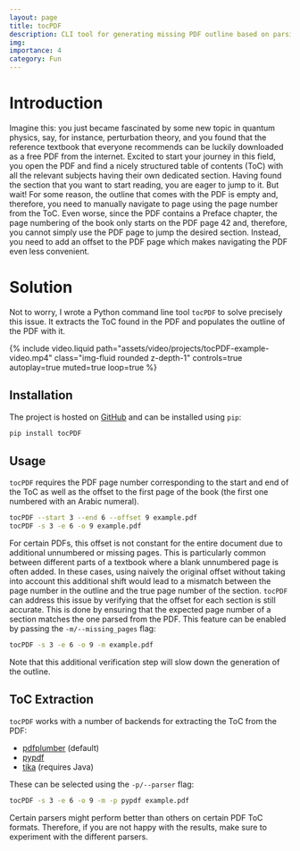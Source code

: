```yaml
---
layout: page
title: tocPDF
description: CLI tool for generating missing PDF outline based on parsing Table of Contents from the PDF.
img:
importance: 4
category: Fun
---
```


# Introduction

Imagine this: you just became fascinated by some new topic in quantum physics, say, for instance, perturbation theory, and you found that the reference textbook that everyone recommends can be luckily downloaded as a free PDF from the internet.
Excited to start your journey in this field, you open the PDF and find a nicely structured table of contents (ToC) with all the relevant subjects having their own dedicated section.
Having found the section that you want to start reading, you are eager to jump to it.
But wait! For some reason, the outline that comes with the PDF is empty and, therefore, you need to manually navigate to page using the page number from the ToC.
Even worse, since the PDF contains a Preface chapter, the page numbering of the book only starts on the PDF page 42 and, therefore, you cannot simply use the PDF page to jump the desired section.
Instead, you need to add an offset to the PDF page which makes navigating the PDF even less convenient.

# Solution

Not to worry, I wrote a Python command line tool `tocPDF` to solve precisely this issue.
It extracts the ToC found in the PDF and populates the outline of the PDF with it.

{% include video.liquid path="assets/video/projects/tocPDF-example-video.mp4" class="img-fluid rounded z-depth-1" controls=true autoplay=true muted=true loop=true %}

## Installation

The project is hosted on [GitHub](github.com/kszenes/tocPDF) and can be installed using `pip`:

```sh
pip install tocPDF
```

## Usage

`tocPDF` requires the PDF page number corresponding to the start and end of the ToC as well as the offset to the first page of the book (the first one numbered with an Arabic numeral).

```sh
tocPDF --start 3 --end 6 --offset 9 example.pdf
tocPDF -s 3 -e 6 -o 9 example.pdf
```

For certain PDFs, this offset is not constant for the entire document due to additional unnumbered or missing pages.
This is particularly common between different parts of a textbook where a blank unnumbered page is often added.
In these cases, using naively the original offset without taking into account this additional shift would lead to a mismatch between the page number in the outline and the true page number of the section.
`tocPDF` can address this issue by verifying that the offset for each section is still accurate.
This is done by ensuring that the expected page number of a section matches the one parsed from the PDF.
This feature can be enabled by passing the `-m/--missing_pages` flag:

```sh
tocPDF -s 3 -e 6 -o 9 -m example.pdf
```

Note that this additional verification step will slow down the generation of the outline.

## ToC Extraction

`tocPDF` works with a number of backends for extracting the ToC from the PDF:

- [pdfplumber](https://github.com/jsvine/pdfplumber) (default)
- [pypdf](https://github.com/py-pdf/pypdf)
- [tika](https://github.com/chrismattmann/tika-python) (requires Java)

These can be selected using the `-p/--parser` flag:

```sh
tocPDF -s 3 -e 6 -o 9 -m -p pypdf example.pdf
```

Certain parsers might perform better than others on certain PDF ToC formats.
Therefore, if you are not happy with the results, make sure to experiment with the different parsers.
